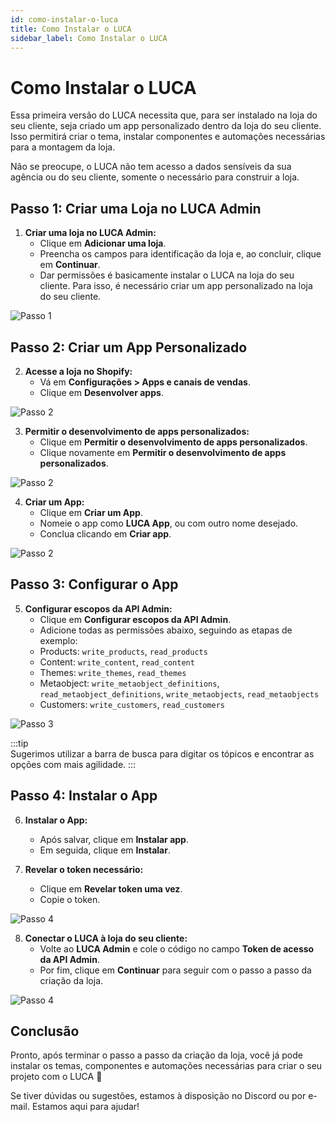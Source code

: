 ```yaml
---
id: como-instalar-o-luca
title: Como Instalar o LUCA
sidebar_label: Como Instalar o LUCA
---
```


# Como Instalar o LUCA

Essa primeira versão do LUCA necessita que, para ser instalado na loja do seu cliente, seja criado um app personalizado dentro da loja do seu cliente. Isso permitirá criar o tema, instalar componentes e automações necessárias para a montagem da loja.

Não se preocupe, o LUCA não tem acesso a dados sensíveis da sua agência ou do seu cliente, somente o necessário para construir a loja.

## Passo 1: Criar uma Loja no LUCA Admin

1. **Criar uma loja no LUCA Admin:**
   - Clique em **Adicionar uma loja**.
   - Preencha os campos para identificação da loja e, ao concluir, clique em **Continuar**.
   - Dar permissões é basicamente instalar o LUCA na loja do seu cliente. Para isso, é necessário criar um app personalizado na loja do seu cliente.

![Passo 1](/img/tutoriais/primeiros-passos/passo-1-criar.png)

## Passo 2: Criar um App Personalizado

2. **Acesse a loja no Shopify:**
   - Vá em **Configurações > Apps e canais de vendas**.
   - Clique em **Desenvolver apps**.

![Passo 2](/img/tutoriais/primeiros-passos/passo-2-acesse.png)

3. **Permitir o desenvolvimento de apps personalizados:**
   - Clique em **Permitir o desenvolvimento de apps personalizados**.
   - Clique novamente em **Permitir o desenvolvimento de apps personalizados**.

![Passo 2](/img/tutoriais/primeiros-passos/passo-2-permitir.png)

4. **Criar um App:**
   - Clique em **Criar um App**.
   - Nomeie o app como **LUCA App**, ou com outro nome desejado.
   - Conclua clicando em **Criar app**.

![Passo 2](/img/tutoriais/primeiros-passos/passo-2-criar.png)

## Passo 3: Configurar o App

5. **Configurar escopos da API Admin:**
   - Clique em **Configurar escopos da API Admin**.
   - Adicione todas as permissões abaixo, seguindo as etapas de exemplo:
   - Products: `write_products`, `read_products`
   - Content: `write_content`, `read_content`
   - Themes: `write_themes`, `read_themes`
   - Metaobject: `write_metaobject_definitions`, `read_metaobject_definitions`, `write_metaobjects`, `read_metaobjects`
   - Customers: `write_customers`, `read_customers`

![Passo 3](/img/tutoriais/primeiros-passos/passo-3-configurar.png)

:::tip   
Sugerimos utilizar a barra de busca para digitar os tópicos e encontrar as opções com mais agilidade.
:::

## Passo 4: Instalar o App

6. **Instalar o App:**
   - Após salvar, clique em **Instalar app**.
   - Em seguida, clique em **Instalar**.

7. **Revelar o token necessário:**
   - Clique em **Revelar token uma vez**.
   - Copie o token.

![Passo 4](/img/tutoriais/primeiros-passos/passo-4-revelar.png)


8. **Conectar o LUCA à loja do seu cliente:**
   - Volte ao **LUCA Admin** e cole o código no campo **Token de acesso da API Admin**.
   - Por fim, clique em **Continuar** para seguir com o passo a passo da criação da loja.

![Passo 4](/img/tutoriais/primeiros-passos/passo-4-conectar.png)

## Conclusão

Pronto, após terminar o passo a passo da criação da loja, você já pode instalar os temas, componentes e automações necessárias para criar o seu projeto com o LUCA 🕺

Se tiver dúvidas ou sugestões, estamos à disposição no Discord ou por e-mail. Estamos aqui para ajudar!